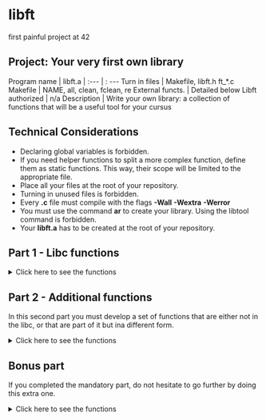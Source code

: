 # libft
first painful project at 42

## Project: Your very first own library

Program name | libft.a
| :--- | : ---
Turn in files | Makefile, libft.h ft_*.c
Makefile | NAME, all, clean, fclean, re
External functs. | Detailed below
Libft authorized | n/a
Description | Write your own library: a collection of functions that will be a useful tool for your cursus

## Technical Considerations

* Declaring global variables is forbidden.
* If you need helper functions to split a more complex function, define them as static
functions. This way, their scope will be limited to the appropriate file.
* Place all your files at the root of your repository.
* Turning in unused files is forbidden.
* Every **.c** file must compile with the flags **-Wall** **-Wextra** **-Werror**
* You must use the command **ar** to create your library. Using the libtool command is forbidden.
* Your **libft.a** has to be created at the root of your repository.

## Part 1 - Libc functions

<details>
<summary> Click here to see the functions </summary>
Those functions are from the libc library. The goal is to have the same prototypes and implement the same behaviors as the originals. They must comply with the way they are defined in their **man**. The only difference will be their names. They will begin with the '**ft_**' prefix. For instance, strlen becomes ft_strlen.

• isalpha
• isdigit
• isalnum
• isascii
• isprint
• strlen
• memset
• bzero
• memcpy
• memmove
• strlcpy
• strlcat
• toupper
• tolower
• strchr
• strrchr
• strncmp
• memchr
• memcmp
• strnstr
• ato
• calloc
• strdup
</details>

## Part 2 - Additional functions
In this second part you must develop a set of functions that are either not in the libc, or that are part of it but ina different form.

<details>
<summary> Click here to see the functions </summary>
**ft_substr**
Function name | ft_substr
| :--- | :---
Prototype | char *ft_substr(char const *s, unsigned int start, size_t len);
Turn in files | -
Parameters | s: The string from which to create the substring &nbsp; start: The start index of the substring in the string 's'. &nbsp; len: The maximum length of the substring.
Return value | The substring or NULL if the allocation fails.
External functs. | malloc
Description | Allocates (with malloc) and returns a substring from the string 's'. The substring begins at index 'start' and is of maximum size 'len'.

**ft_strjoin**
Function name | ft_strjoin
| :--- | :---
Prototype | char *ft_strjoin(char const *s1, char const *s2);
Turn in files | -
Parameters | s1: The prefix string and s2: The suffix string
Return value | The new string or NULL if the allocation fails.
External functs. | malloc
Description | Allocates (with malloc(3)) and returns a new
string, which is the result of the concatenation
of ’s1’ and ’s2’.

**ft_strtrim**
Function name | ft_strtrim
| :--- | :---
Prototype | char *ft_strtrim(char const *s1, char const *set);
Turn in files | -
Parameters | s1: The string to be trimmed and set: The reference set of characters to trim.
Return value | The trimmed string or NULL if the allocation fails.
External funcs. | malloc
Description | Allocates (with malloc(3)) and returns a copy of
’s1’ with the characters specified in ’set’ removed
from the beginning and the end of the string.

**ft_split**
Function name | ft_split
| :--- | :---
Prototype | char **ft_split(char const *s, char c);
Turn in files | -
Parameters | s: The string to be split and c: The delimiter character
Return value | The array of new strings resulting from the split or NULL if the allocation fails.
External funcs. | malloc, free
Description | Allocates (with malloc(3)) and returns an array
of strings obtained by splitting ’s’ using the
character ’c’ as a delimiter. The array must end
with a NULL pointer.

**ft_itoa**
Function name | ft_itoa
| :--- | :---
Prototype | char *ft_itoa(int n);
Turn in files | -
Parameters | n: the integer to convert.
Return value | The string representing the integer or NULL if the allocation fails.
External funcs. | malloc
Description | Allocates (with malloc(3)) and returns a string
representing the integer received as an argument.
Negative numbers must be handled.

**ft_strmapi**
Function name | ft_strmapi
| :--- | :---
Prototype | char *ft_strmapi(char const *s, char (*f)(unsigned
int, char));
Turn in files | -
Parameters | s: The string on which to iterate and f: The function to apply on each character.
Return value | The string created from the successive applications
of 'f' or NULL if the allocation fails.
External funcs. | malloc
Description | Applies the function ’f’ to each character of the
string ’s’, and passing its index as first argument
to create a new string (with malloc(3)) resulting
from successive applications of ’f’.

**ft_striteri**
Function name | ft_striteri
| :--- | :---
Prototype | void ft_striteri(char *s, void (*f)(unsigned int,
char*));
Turn in files | -
Parameters | s: The string on which to iterate and f: The function to apply on each character
Return value | None
External funcs. | None
Description | Applies the function ’f’ on each character of
the string passed as argument, passing its index
as first argument. Each character is passed by
address to ’f’ to be modified if necessary.

**ft_putchar_fd**
Function name | ft_putchar_fd
| :--- | :---
Prototype | void ft_putchar_fd(char c, int fd);
Turn in files | -
Parameters | c: The character to output and fdL The file descriptor on which to write.
Return value | None
External funcs. | write
Description | Outputs the character ’c’ to the given file
descriptor.

**ft_putstr_fd**
Function name | ft_putstr_fd
| :--- | :---
Prototype | void ft_putstr_fd(char *s, int fd);
Turn in files | -
Parameters | s: The string to output and fd: The file descriptor on which to write.
Return value | None
External funcs. | write
Description | Outputs the string ’s’ to the given file
descriptor.

**ft_putendl_fd**
Function name | ft_putendl_fd
| :--- | :---
Prototype | void ft_putendl_fd(char *s, int fd);
Turn in files | -
Parameters | s: The string to output and fd: The file descriptor on which to write.
Return value | None
External funcs. | write
Description | Outputs the integer ’n’ to the given file
descriptor.

**ft_putnbr_fd**
Function name | ft_putnbr_fd
| :--- | :---
Prototype | 
Turn in files | -
Parameters | s: The string to output and fd: The file descriptor on which to write.
Return value | None
External funcs. | write
Description | Outputs the integer ’n’ to the given file
descriptor.
</details>

## Bonus part

If you completed the mandatory part, do not hesitate to go further by doing this extra one.

<details>
<summary> Click here to see the functions </summary>

Functions to manipulate memory and strings is very useful. But you will soon discover
that manipulating lists is even more useful.
You have to use the following structure to represent a node of your list. Add its
declaration to your libft.h file:
```c
typedef struct s_list
{
	void			*content;
	struct s_list	*next;
}					t_list;
```
The members of the t_list struct are:
• content: The data contained in the node.
void * allows to store any kind of data.
• next: The address of the next node, or NULL if the next node is the last one.
In your Makefile, add a make bonus rule to add the bonus functions to your libft.a


**ft_lstnew**
Function name | ft_lstnew
| :--- | :---
Prototype | t_list *ft_lstnew(void *content);
Turn in files | -
Parameters | content: The content to create the node with.
Return value | The new node
External funcs. | malloc
Description | Allocates (with malloc(3)) and returns a new node.
The member variable ’content’ is initialized with
the value of the parameter ’content’. The variable
’next’ is initialized to NULL.

**ft_lstadd_front**
Function name | ft_lstadd_front
| :--- | :---
Prototype | void ft_lstadd_front(t_list **lst, t_list *new);
Turn in files | -
Parameters | lst: The address of a pointer to the first link of
a list and new: The address of a pointer to the node to be added to the list.
Return value | None
External funcs. | None
Description | Adds the node 'new' at the beginning of the list.

**ft_lstsize**
Function name | ft_lstsize
| :--- | :---
Prototype | int ft_lstsize(t_list *lst);
Turn in files | -
Parameters | lst: The beginning of the list.
Return value | The length of the list
External funcs. | None
Description | Counts the number of nodes in a list

**ft_lstlast**
Function name | ft_lstlast
| :--- | :---
Prototype | t_list *ft_lstlast(t_list *lst);
Turn in files | -
Parameters | lst: The beginning of the list.
Return value | Last node of the list
External funcs. | None
Description | Returns the last node of the list

**ft_lstadd_back**
Function name | ft_lstadd_back
| :--- | :---
Prototype | void ft_lstadd_back(t_list **lst, t_list *new);
Turn in files | -
Parameters | lst: The address of a pointer to the first link of
a list and new: The address of a pointer to the node to be
added to the list.
Return value | None
External funcs. | None
Description | Adds the node 'new' at the end of the list.

**ft_lstdelone**
Function name | 
| :--- | :---
Prototype | void ft_lstdelone(t_list *lst, void (*del)(void
*));
Turn in files | -
Parameters | lst: The node to free and del: The address of the function used to delete the content.
Return value | None
External funcs. | free
Description | Takes as a parameter a node and frees the memory of
the node’s content using the function ’del’ given
as a parameter and free the node. The memory of
’next’ must not be freed.

**ft_lstclear**
Function name | ft_lstclear
| :--- | :---
Prototype | void ft_lstclear(t_list **lst, void (*del)(void
*));
Turn in files | -
Parameters | lst: The address of a pointer to a node and del: The address of the function used to delete the content of the node.
Return value | None
External funcs. | free
Description | Deletes and frees the given node and every
successor of that node, using the function ’del’
and free. Finally, the pointer to the list must be set to
NULL.

**ft_lstiter**
Function name | ft_lstiter
| :--- | :---
Prototype | void ft_lstiter(t_list *lst, void (*f)(void *));
Turn in files | -
Parameters | st: The address of a pointer to a node and f: The address of the function used to iterate on
the list.
Return value | None
External funcs. | None
Description | Iterates the list ’lst’ and applies the function
’f’ on the content of each node.

**ft_lstmap**
Function name | ft_lstmap
| :--- | :---
Prototype | t_list *ft_lstmap(t_list *lst, void *(*f)(void *),
void (*del)(void *));
Turn in files | -
Parameters | lst: The address of a pointer to a node, f: The address of the function used to iterate on the list and del: The address of the function used to delete the content of a node if needed.
Return value | The new list or NULL if the allocation fails.
External funcs. | malloc, free
Description | Iterates the list ’lst’ and applies the function ’f’ on the content of each node. Creates a new list resulting of the successive applications of the function ’f’. The ’del’ function is used to delete the content of a node if needed.
</details>